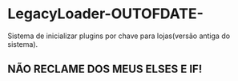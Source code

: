 # LegacyLoader-OUTOFDATE-
Sistema de inicializar plugins por chave para lojas(versão antiga do sistema).


## NÃO RECLAME DOS MEUS ELSES E IF!
